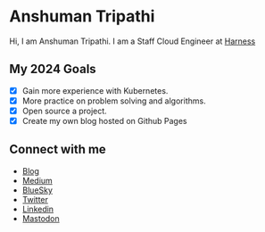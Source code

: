 # Anshuman Tripathi

Hi, I am Anshuman Tripathi. I am a Staff Cloud Engineer at [Harness](https://www.harness.io/)

## My 2024 Goals
- [x] Gain more experience with Kubernetes.
- [x] More practice on problem solving and algorithms.
- [x] Open source a project.
- [X] Create my own blog hosted on Github Pages

## Connect with me
- [Blog](https://anshumantripathi.com/blog)
- [Medium](https://medium.com/@anshumantripathi)
- [BlueSky](https://bsky.app/profile/anshumantripathi.dev)
- [Twitter](https://twitter.com/anshumant09)
- [Linkedin](https://www.linkedin.com/in/anshumantripathi09/)
- <a rel="me" href="https://hachyderm.io/@anshuman">Mastodon</a>
